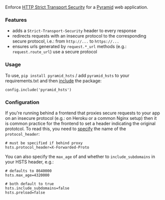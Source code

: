 Enforce [HTTP Strict Transport Security][] for a [Pyramid][] web application.

### Features

* adds a ``Strict-Transport-Security`` header to every response
* redirects requests with an insecure protocol to the corresponding secure
  protocol, i.e.: from `http://...` to `https://...`
* ensures urls generated by `request.*_url` methods (e.g.: `request.route_url`)
  use a secure protocol

### Usage

To use, `pip install pyramid_hsts` / add `pyramid_hsts` to your requirements.txt
and then [include][] the package:

    config.include('pyramid_hsts')

### Configuration

If you're running behind a frontend that proxies secure requests to your app on
an insecure protocol (e.g.: on Heroku or a common Nginx setup) then it is common
practice for the frontend to set a header indicating the original prototcol. To
read this, you need to [specify][] the name of the `protocol_header`:

    # must be specified if behind proxy
    hsts.protocol_header=X-Forwarded-Proto

You can also specify the `max_age` of and whether to `include_subdomains` in your
HSTS header, e.g.:

    # defaults to 8640000
    hsts.max_age=4320000
    
    # both default to true
    hsts.include_subdomains=false
    hsts.preload=false

[HTTP Strict Transport Security]: http://en.wikipedia.org/wiki/HTTP_Strict_Transport_Security
[Pyramid]: http://pypi.python.org/pypi/pyramid
[include]: http://docs.pylonsproject.org/projects/pyramid/en/latest/api/config.html#pyramid.config.Configurator.include
[specify]: http://docs.pylonsproject.org/projects/pyramid/en/latest/narr/environment.html#adding-a-custom-setting
